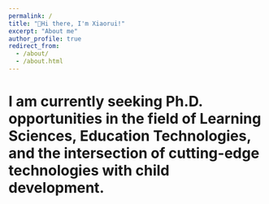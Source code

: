 ```yaml
---
permalink: /
title: "👋Hi there, I'm Xiaorui!"
excerpt: "About me"
author_profile: true
redirect_from: 
  - /about/
  - /about.html
---
```


# I am currently seeking Ph.D. opportunities in the field of Learning Sciences, Education Technologies, and the intersection of cutting-edge technologies with child development.



